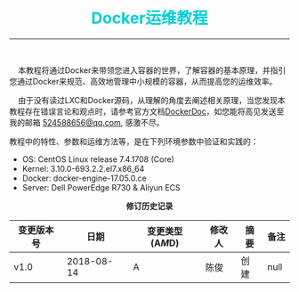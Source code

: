 # <font color="#00CED1"><center> Docker运维教程 </center></font>
***
<br>

[](docker) 

&nbsp;&nbsp;&nbsp;&nbsp;本教程将通过Docker来带领您进入容器的世界，了解容器的基本原理，并指引您通过Docker来规范、高效地管理中小规模的容器，从而提高您的运维效率。


&nbsp;&nbsp;&nbsp;&nbsp;由于没有读过LXC和Docker源码，从理解的角度去阐述相关原理，当您发现本教程存在错误言论和观点时，请参考官方文档[DockerDoc]，如您能将高见发送至我的邮箱 524588656@qq.com, 感激不尽。


教程中的特性、参数和运维方法等，是在下列环境参数中验证和实践的：

  - OS: CentOS Linux release 7.4.1708 (Core) 
  - Kernel: 3.10.0-693.2.2.el7.x86_64 
  - Docker: docker-engine-17.05.0.ce
  - Server: Dell PowerEdge R730 & Aliyun ECS


[DockerDoc]: https://docs.docker.com/v17.03/




<center><b> 修订历史记录 </b></center>

|变更版本号|日期|变更类型(A*M*D)|修改人|摘要|备注|
|---|---|---|---|---|---|
|v1.0|2018-08-14|A|陈俊|创建| null |


